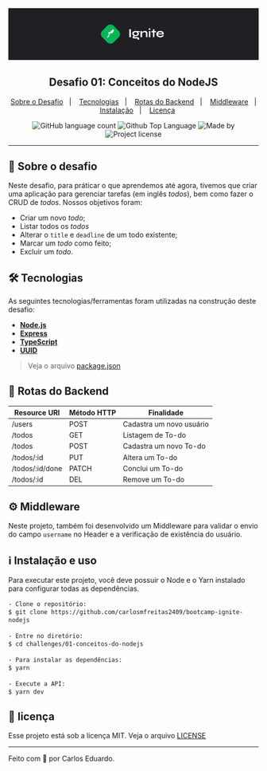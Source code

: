 <img src="../../.github/ignite-banner.png" alt="Ignite">
<h2 align="center">
  Desafio 01: Conceitos do NodeJS
</h2>

<p align="center">
  <a href="#-sobre-o-desafio">Sobre o Desafio</a>&nbsp;&nbsp;&nbsp;|&nbsp;&nbsp;&nbsp;
  <a href="#-tecnologias">Tecnologias</a>&nbsp;&nbsp;&nbsp;|&nbsp;&nbsp;&nbsp;
  <a href="#-rotas-do-backend">Rotas do Backend</a>&nbsp;&nbsp;&nbsp;|&nbsp;&nbsp;&nbsp;
  <a href="#-middleware">Middleware</a>&nbsp;&nbsp;&nbsp;|&nbsp;&nbsp;&nbsp;
  <a href="#-instalação-e-uso">Instalação</a>&nbsp;&nbsp;&nbsp;|&nbsp;&nbsp;&nbsp;
  <a href="#-licença">Licença</a>
</p>

<p align="center">
  <img alt="GitHub language count" src="https://img.shields.io/github/languages/count/carlosmfreitas2409/bootcamp-ignite-nodejs?color=%235965e0">

  <img alt="Github Top Language" src="https://img.shields.io/github/languages/top/carlosmfreitas2409/bootcamp-ignite-nodejs?color=%235965e0">

  <img alt="Made by" src="https://img.shields.io/badge/Feito%20por-Carlos Eduardo-%235965e0">

  <img alt="Project license" src="https://img.shields.io/github/license/carlosmfreitas2409/bootcamp-ignite-nodejs?color=2304D361">
</p>

----

## 🚀 Sobre o desafio

Neste desafio, para práticar o que aprendemos até agora, tivemos que criar uma aplicação para gerenciar tarefas (em inglês _todos_), bem como fazer o CRUD de _todos_. Nossos objetivos foram:
- Criar um novo _todo_;
- Listar todos os _todos_
- Alterar o `title` e `deadline` de um todo existente;
- Marcar um _todo_ como feito;
- Excluir um _todo_.

## 🛠 Tecnologias

As seguintes tecnologias/ferramentas foram utilizadas na construção deste desafio:

- **[Node.js](https://nodejs.org/)**
- **[Express](https://expressjs.com/)**
- **[TypeScript](https://typescriptlang.org/)**
- **[UUID](https://www.npmjs.com/package/uuid)**

> Veja o arquivo [package.json](https://github.com/carlosmfreitas2409/bootcamp-ignite-nodejs/blob/master/challenges/01-conceitos-do-nodejs/package.json)

## 🍃 Rotas do Backend

Resource URI              | Método HTTP | Finalidade
------------------------- | ----------- | -------
/users                    | POST        | Cadastra um novo usuário
/todos                    | GET         | Listagem de To-do
/todos                    | POST        | Cadastra um novo To-do
/todos/:id                | PUT         | Altera um To-do 
/todos/:id/done           | PATCH       | Conclui um To-do
/todos/:id                | DEL         | Remove um To-do

## ⚙ Middleware

Neste projeto, também foi desenvolvido um Middleware para validar o envio do campo `username` no Header e a verificação de existência do usuário.

## :information_source: Instalação e uso

Para executar este projeto, você deve possuir o Node e o Yarn instalado para configurar todas as dependências.

```
- Clone o repositório:
$ git clone https://github.com/carlosmfreitas2409/bootcamp-ignite-nodejs

- Entre no diretório:
$ cd challenges/01-conceitos-do-nodejs

- Para instalar as dependências:
$ yarn

- Execute a API:
$ yarn dev
```

## 📝 licença

Esse projeto está sob a licença MIT. Veja o arquivo [LICENSE](LICENSE)

---

Feito com 💜 por Carlos Eduardo.
